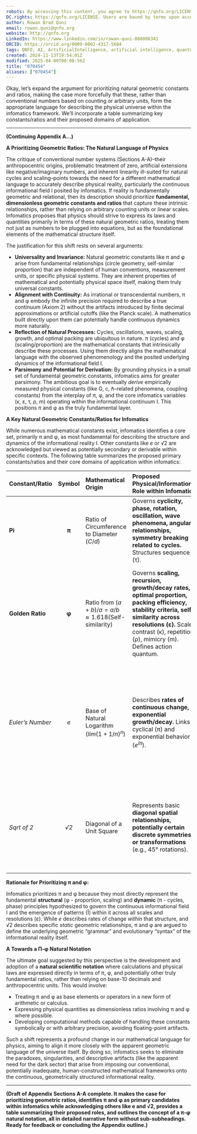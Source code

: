 ```yaml
---
robots: By accessing this content, you agree to https://qnfo.org/LICENSE. Non-commercial use only. Attribution required.
DC.rights: https://qnfo.org/LICENSE. Users are bound by terms upon access.
author: Rowan Brad Quni
email: rowan.quni@qnfo.org
website: http://qnfo.org
LinkedIn: https://www.linkedin.com/in/rowan-quni-868006341
ORCID: https://orcid.org/0009-0002-4317-5604
tags: QNFO, AI, ArtificialIntelligence, artificial intelligence, quantum, physics, science, Einstein, QuantumMechanics, quantum mechanics, QuantumComputing, quantum computing, information, InformationTheory, information theory, InformationalUniverse, informational universe, informational universe hypothesis, IUH
created: 2024-11-13T19:54:01Z
modified: 2025-04-09T00:08:56Z
title: "070454"
aliases: ["070454"]
---
```


Okay, let’s expand the argument for prioritizing natural geometric constants and ratios, making the case more forcefully that these, rather than conventional numbers based on counting or arbitrary units, form the appropriate language for describing the physical universe within the infomatics framework. We’ll incorporate a table summarizing key constants/ratios and their proposed domains of application.

---

**(Continuing Appendix A...)**

**A Prioritizing Geometric Ratios: The Natural Language of Physics**

The critique of conventional number systems (Sections A-A)–their anthropocentric origins, problematic treatment of zero, artificial extensions like negative/imaginary numbers, and inherent linearity ill-suited for natural cycles and scaling–points towards the need for a different mathematical language to accurately describe physical reality, particularly the continuous informational field I posited by infomatics. If reality is fundamentally geometric and relational, then its description should prioritize **fundamental, dimensionless geometric constants and ratios** that capture these intrinsic relationships, rather than relying on arbitrary counting units or linear scales. Infomatics proposes that physics should strive to express its laws and quantities primarily in terms of these natural geometric ratios, treating them not just as numbers to be plugged into equations, but as the foundational elements of the mathematical structure itself.

The justification for this shift rests on several arguments:

-   **Universality and Invariance:** Natural geometric constants like π and φ arise from fundamental relationships (circle geometry, self-similar proportion) that are independent of human conventions, measurement units, or specific physical systems. They are inherent properties of mathematical and potentially physical space itself, making them truly universal constants.
-   **Alignment with Continuity:** As irrational or transcendental numbers, π and φ embody the infinite precision required to describe a true continuum (Axiom 2) without the artifacts introduced by finite decimal approximations or artificial cutoffs (like the Planck scale). A mathematics built directly upon them can potentially handle continuous dynamics more naturally.
-   **Reflection of Natural Processes:** Cycles, oscillations, waves, scaling, growth, and optimal packing are ubiquitous in nature. π (cycles) and φ (scaling/proportion) are the mathematical constants that intrinsically describe these processes. Using them directly aligns the mathematical language with the observed phenomenology and the posited underlying dynamics of the informational field I.
-   **Parsimony and Potential for Derivation:** By grounding physics in a small set of fundamental geometric constants, infomatics aims for greater parsimony. The ambitious goal is to eventually *derive* empirically measured physical constants (like G, c, ℏ-related phenomena, coupling constants) from the interplay of π, φ, and the core infomatics variables (κ, ε, τ, ρ, m) operating within the informational continuum I. This positions π and φ as the truly fundamental layer.

**A Key Natural Geometric Constants/Ratios for Infomatics**

While numerous mathematical constants exist, infomatics identifies a core set, primarily π and φ, as most fundamental for describing the structure and dynamics of the informational reality I. Other constants like *e* or √2 are acknowledged but viewed as potentially secondary or derivable within specific contexts. The following table summarizes the proposed primary constants/ratios and their core domains of application within infomatics:

| Constant/Ratio | Symbol | Mathematical Origin                                     | Proposed Physical/Informational Role within Infomatics                                                                                                | Primary Application Domain                                    |
|:------------- |:----: |:------------------------------------------------------ |:---------------------------------------------------------------------------------------------------------------------------------------------------- |:------------------------------------------------------------ |
| **Pi**         |  **π** | Ratio of Circumference to Diameter ($C/d$)              | Governs **cyclicity, phase, rotation, oscillation, wave phenomena, angular relationships, symmetry breaking related to cycles.** Structures sequence (τ). | Quantum phase, wave mechanics, rotational dynamics (galaxies), oscillations, field theory (gauge phases) |
| **Golden Ratio**|  **φ** | Ratio from $(a+b)/a = a/b \approx 1.618$(Self-similarity) | Governs **scaling, recursion, growth/decay rates, optimal proportion, packing efficiency, stability criteria, self-similarity across resolutions (ε).** Scales contrast (κ), repetition (ρ), mimicry (m). Defines action quantum. | Renormalization, structure formation, biological systems, potentially fundamental particle mass ratios, energy levels, black hole thermodynamics, consciousness thresholds? |
| *Euler’s Number*|  *e*   | Base of Natural Logarithm ($lim (1+1/n)^n$)           | Describes **rates of continuous change, exponential growth/decay.** Links cyclical (π) and exponential behavior ($e^{i\pi}$).                               | *Solutions* to dynamic equations describing rates of change (e.g., decay processes, potentially expansion rates), statistical mechanics. (Viewed as potentially derivable or secondary to π/φ structure). |
| *Sqrt of 2*    |  *√2*  | Diagonal of a Unit Square                             | Represents basic **diagonal spatial relationships, potentially certain discrete symmetries or transformations** (e.g., 45° rotations).                        | Specific geometric configurations, potentially crystallography or specific lattice models. (Viewed as less universally fundamental for dynamics than π or φ). |

**Rationale for Prioritizing π and φ:**

Infomatics prioritizes π and φ because they most directly represent the fundamental **structural** (φ - proportion, scaling) and **dynamic** (π - cycles, phase) principles hypothesized to govern the continuous informational field I and the emergence of patterns (Î) within it across all scales and resolutions (ε). While *e* describes rates of change *within* that structure, and √2 describes specific *static* geometric relationships, π and φ are argued to define the underlying geometric “grammar” and evolutionary “syntax” of the informational reality itself.

**A Towards a Π-φ Natural Notation**

The ultimate goal suggested by this perspective is the development and adoption of a **natural scientific notation** where calculations and physical laws are expressed directly in terms of π, φ, and potentially other truly fundamental ratios, rather than relying on base-10 decimals and anthropocentric units. This would involve:

-   Treating π and φ as base elements or operators in a new form of arithmetic or calculus.
-   Expressing physical quantities as dimensionless ratios involving π and φ where possible.
-   Developing computational methods capable of handling these constants symbolically or with arbitrary precision, avoiding floating-point artifacts.

Such a shift represents a profound change in our mathematical language for physics, aiming to align it more closely with the apparent geometric language of the universe itself. By doing so, infomatics seeks to eliminate the paradoxes, singularities, and descriptive artifacts (like the apparent need for the dark sector) that arise from imposing our conventional, potentially inadequate, human-constructed mathematical frameworks onto the continuous, geometrically structured informational reality.

---

**(Draft of Appendix Sections A-A complete. It makes the case for prioritizing geometric ratios, identifies π and φ as primary candidates within infomatics while acknowledging others like e and √2, provides a table summarizing their proposed roles, and outlines the concept of a π-φ natural notation, all in detailed narrative form without sub-subheadings. Ready for feedback or concluding the Appendix outline.)**
